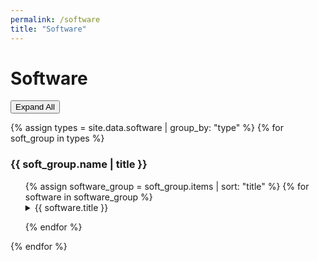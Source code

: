 ```yaml
---
permalink: /software
title: "Software"
---
```


# Software

<button id="toggle-all-details" class="btn">Expand All</button>

{% assign types = site.data.software | group_by: "type" %}
{% for soft_group in types %}
<h3>{{ soft_group.name | title }}</h3>
<ul>
{% assign software_group = soft_group.items | sort: "title" %}
{% for software in software_group %}
<details>
    <summary>{{ software.title }}</summary>
    <p>
{% if software.url %}
    <!-- <a href="{{ software.url }}"><b>[Code]</b></a> -->
    <a href="{{ software.url }}"><i class="fab fa-fw fa-github icon-pad-right"></i></a>
{% endif %}

{% if software.publication %}
    <!-- <a href="{{ software.publication }}"><b>[Publication]</b></a> -->
    <a href="{{ software.publication }}"><i class="fas fa-fw fa-file-pdf icon-pad-right"></i></a>
{% endif %}

{% if software.description %}
    {{ software.description }}
{% endif %}

{% if software.pypi %}
    {% highlight bash %}
    $ pip install {{ software.pypi }}
    {% endhighlight %}
{% endif %}
    </p>
</details>

{% endfor %}
</ul>
{% endfor %}

<script>
// Wait for the document to be fully loaded
window.addEventListener('load', function() {
  // Look for the button
  const toggleButton = document.getElementById('toggle-all-details');
  
  // Only proceed if we found the button
  if (toggleButton) {
    // Set initial state
    let allExpanded = false;
    
    // Add click event listener
    toggleButton.addEventListener('click', function() {
      // Get all details elements
      const allDetails = document.querySelectorAll('details');
      
      // Toggle state
      allExpanded = !allExpanded;
      
      // Apply to all details elements
      allDetails.forEach(function(details) {
        details.open = allExpanded;
      });
      
      // Update button text
      toggleButton.textContent = allExpanded ? 'Collapse All' : 'Expand All';
    });
  } else {
    console.error("Toggle button with ID 'toggle-all-details' not found!");
  }
});
</script>